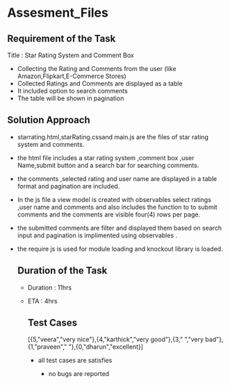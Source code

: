 # Assesment_Files

## Requirement of the Task

 Title : Star Rating System and Comment Box

  * Collecting the Rating and Comments from the user  (like Amazon,Flipkart,E-Commerce Stores)
  * Collected Ratings and Comments are displayed as a table
  * It included option to search comments 
  * The table will be shown in pagination

    
## Solution Approach

* starrating.html,starRating.cssand main.js are the files of star rating system and comments.
* the html file includes a star rating system ,comment box ,user Name,submit button and a search bar for searching comments.
* the comments ,selected rating and user name are displayed in a table format and pagination are included.
* In the js file a view model is created with observables select ratings ,user name and comments and also includes the function to to submit comments and the comments  are visible four(4) rows per page. 
* the submitted comments are filter and displayed them based on search input and pagination is implimented using observables .
* the require js is used for module loading and knockout library is loaded.


  ## Duration of the Task

  * Duration : 11hrs
  * ETA : 4hrs

    ## Test Cases

    [{5,"veera","very nice"},{4,"karthick","very good"},{3," ","very bad"},{1,"praveen"," "},{0,"dharun","excellent}]

    * all test cases are satisfies

      * no bugs are reported
